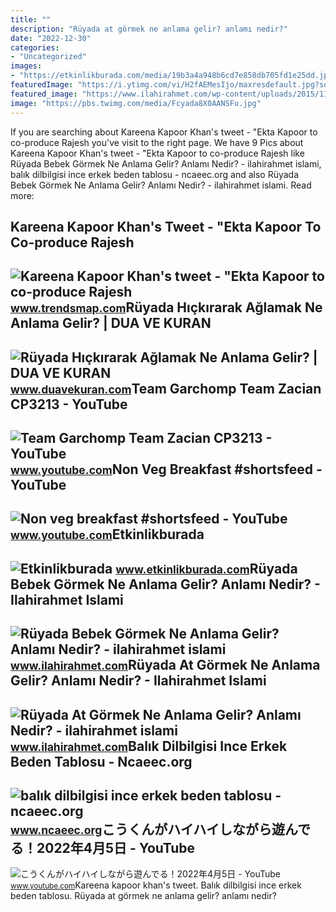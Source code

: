 ```yaml
---
title: ""
description: "Rüyada at görmek ne anlama gelir? anlamı nedir?"
date: "2022-12-30"
categories:
- "Uncategorized"
images:
- "https://etkinlikburada.com/media/19b3a4a948b6cd7e858db705fd1e25dd.jpeg"
featuredImage: "https://i.ytimg.com/vi/H2fAEMesIjo/maxresdefault.jpg?sqp=-oaymwEmCIAKENAF8quKqQMa8AEB-AH-CYAC0AWKAgwIABABGGUgXyhTMA8=&amp;rs=AOn4CLCJYSghky0o-ilndxvg6fCYAda1ug"
featured_image: "https://www.ilahirahmet.com/wp-content/uploads/2015/11/Rüyada-At-Görmek-Ne-Anlama-Gelir.jpg"
image: "https://pbs.twimg.com/media/Fcyada8X0AANSFu.jpg"
---
```


If you are searching about Kareena Kapoor Khan's tweet - "Ekta Kapoor to co-produce Rajesh you've visit to the right page. We have 9 Pics about Kareena Kapoor Khan's tweet - "Ekta Kapoor to co-produce Rajesh like Rüyada Bebek Görmek Ne Anlama Gelir? Anlamı Nedir? - ilahirahmet islami, balık dilbilgisi ince erkek beden tablosu - ncaeec.org and also Rüyada Bebek Görmek Ne Anlama Gelir? Anlamı Nedir? - ilahirahmet islami. Read more:

Kareena Kapoor Khan's Tweet - "Ekta Kapoor To Co-produce Rajesh
---------------------------------------------------------------

 ![Kareena Kapoor Khan's tweet - "Ekta Kapoor to co-produce Rajesh](https://pbs.twimg.com/media/Fcyada8X0AANSFu.jpg) <small>www.trendsmap.com</small>Rüyada Hıçkırarak Ağlamak Ne Anlama Gelir? | DUA VE KURAN
---------------------------------------------------------

 ![Rüyada Hıçkırarak Ağlamak Ne Anlama Gelir? | DUA VE KURAN](https://www.duavekuran.com/wp-content/uploads/2020/06/Ruyada-Hickirarak-Aglamak-Ne-Anlama-Gelir.jpg) <small>www.duavekuran.com</small>Team Garchomp Team Zacian CP3213 - YouTube
------------------------------------------

 ![Team Garchomp Team Zacian CP3213 - YouTube](https://i.ytimg.com/vi/HYLCwcE-Dgc/maxres2.jpg?sqp=-oaymwEoCIAKENAF8quKqQMcGADwAQH4AYwCgALgA4oCDAgAEAEYRSBHKGUwDw==&rs=AOn4CLC_ulBvmvqa2cf2uT56Qfk3FCYaDA) <small>www.youtube.com</small>Non Veg Breakfast #shortsfeed - YouTube
---------------------------------------

 ![Non veg breakfast #shortsfeed - YouTube](https://i.ytimg.com/vi/B3UYlkrVAl0/maxres2.jpg?sqp=-oaymwEoCIAKENAF8quKqQMcGADwAQH4Ac4FgAKACooCDAgAEAEYfyA9KBgwDw==&rs=AOn4CLB1FcZDaN6cVY-HwImvdcgrOFJ1bA) <small>www.youtube.com</small>Etkinlikburada
--------------

 ![Etkinlikburada](https://etkinlikburada.com/media/19b3a4a948b6cd7e858db705fd1e25dd.jpeg) <small>www.etkinlikburada.com</small>Rüyada Bebek Görmek Ne Anlama Gelir? Anlamı Nedir? - Ilahirahmet Islami
-----------------------------------------------------------------------

 ![Rüyada Bebek Görmek Ne Anlama Gelir? Anlamı Nedir? - ilahirahmet islami](https://www.ilahirahmet.com/wp-content/uploads/2015/11/Rüyada-Bebek-Görmek-Ne-Anlama-Gelir.jpg) <small>www.ilahirahmet.com</small>Rüyada At Görmek Ne Anlama Gelir? Anlamı Nedir? - Ilahirahmet Islami
--------------------------------------------------------------------

 ![Rüyada At Görmek Ne Anlama Gelir? Anlamı Nedir? - ilahirahmet islami](https://www.ilahirahmet.com/wp-content/uploads/2015/11/Rüyada-At-Görmek-Ne-Anlama-Gelir.jpg) <small>www.ilahirahmet.com</small>Balık Dilbilgisi Ince Erkek Beden Tablosu - Ncaeec.org
------------------------------------------------------

 ![balık dilbilgisi ince erkek beden tablosu - ncaeec.org](http://cdn.shopify.com/s/files/1/0715/4441/files/tru._size_chart_1024x1024.png?v=1585473568) <small>www.ncaeec.org</small>こうくんがハイハイしながら遊んでる！2022年4月5日 - YouTube
-------------------------------------

 ![こうくんがハイハイしながら遊んでる！2022年4月5日 - YouTube](https://i.ytimg.com/vi/H2fAEMesIjo/maxresdefault.jpg?sqp=-oaymwEmCIAKENAF8quKqQMa8AEB-AH-CYAC0AWKAgwIABABGGUgXyhTMA8=&rs=AOn4CLCJYSghky0o-ilndxvg6fCYAda1ug) <small>www.youtube.com</small>Kareena kapoor khan's tweet. Balık dilbilgisi ince erkek beden tablosu. Rüyada at görmek ne anlama gelir? anlamı nedir?
